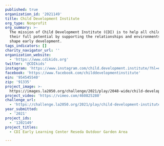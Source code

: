 ```yaml
---
published: true
organization_id: '2021149'
title: Child Development Institute
org_type: Nonprofit
org_summary: >-
  The mission of Child Development Institute (CDI) is to help all children reach
  their full potential by supporting the relationships and environments that
  shape early development.
tags_indicators: []
charity_navigator_url: ''
organization_website:
  - 'https://www.cdikids.org'
twitter: '@CDIkids'
instagram: 'https://www.instagram.com/child.development.institute/?hl=en'
facebook: 'https://www.facebook.com/childdevelopmentinstitute'
ein: '954545540'
zip: '91335'
project_image: >-
  https://images.la2050.org/challenge/2021/play/2048-wide/child-development-institute.jpg
project_video: 'https://vimeo.com/460825280'
challenge_url:
  - 'https://challenge.la2050.org/2021/play/child-development-institute/'
year_submitted:
  - '2021'
project_ids:
  - '1202149'
project_titles:
  - CDI Early Learning Center Reseda Outdoor Garden Area

---
```

